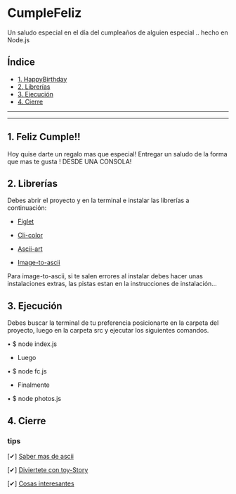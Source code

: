 # CumpleFeliz
Un saludo especial en el día del cumpleaños de alguien especial .. hecho en Node.js

## Índice

* [1. HappyBirthday](#1-happyBirthday)
* [2. Librerías](#3-librerias)
* [3. Ejecución](#4-ejecución)
* [4. Cierre](#5-cierre)

***
***

## 1. Feliz Cumple!!

Hoy quise darte un regalo mas que especial! Entregar un saludo de la forma que mas te gusta ! DESDE UNA CONSOLA!


## 2. Librerías

Debes abrir el proyecto y en la terminal e instalar las librerías a continuación:

- [Figlet](https://www.npmjs.com/package/figlet)

- [Cli-color](https://www.npmjs.com/package/cli-color)

- [Ascii-art](https://www.npmjs.com/package/ascii-art)

- [Image-to-ascii](https://www.npmjs.com/package/image-to-ascii#)

Para image-to-ascii, si te salen errores al instalar debes hacer unas instalaciones extras, las pistas estan en la instrucciones de instalación... 

## 3. Ejecución 

Debes buscar la terminal de tu preferencia posicionarte en la carpeta del proyecto, luego en la carpeta src y ejecutar los siguientes comandos.

•   $ node index.js 

- Luego

•   $ node fc.js

- Finalmente
  
•   $ node photos.js


## 4. Cierre   

### tips

[✔] [Saber mas de ascii](https://es.wikipedia.org/wiki/ASCII)

[✔] [Diviertete con toy-Story](https://www.asciiart.eu/movies/toy-story)

[✔] [Cosas interesantes](https://elcodigoascii.com.ar)

